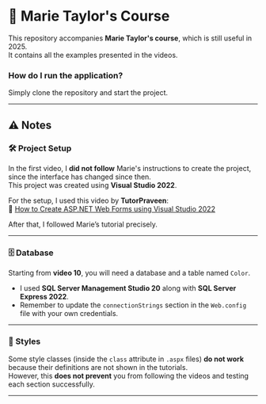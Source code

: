 # 📘 Marie Taylor's Course

This repository accompanies **Marie Taylor's course**, which is still useful in 2025.  
It contains all the examples presented in the videos.

### How do I run the application?

Simply clone the repository and start the project.

---

## ⚠️ Notes

### 🛠️ Project Setup

In the first video, I **did not follow** Marie's instructions to create the project, since the interface has changed since then.  
This project was created using **Visual Studio 2022**.

For the setup, I used this video by **TutorPraveen**:  
🔗 [How to Create ASP.NET Web Forms using Visual Studio 2022](https://www.youtube.com/watch?v=Ef6xWENJia4&t=1s)

After that, I followed Marie’s tutorial precisely.

---

### 🗄️ Database

Starting from **video 10**, you will need a database and a table named `Color`.

- I used **SQL Server Management Studio 20** along with **SQL Server Express 2022**.
- Remember to update the `connectionStrings` section in the `Web.config` file with your own credentials.

---

### 🎨 Styles

Some style classes (inside the `class` attribute in `.aspx` files) **do not work** because their definitions are not shown in the tutorials.  
However, this **does not prevent** you from following the videos and testing each section successfully.

---
